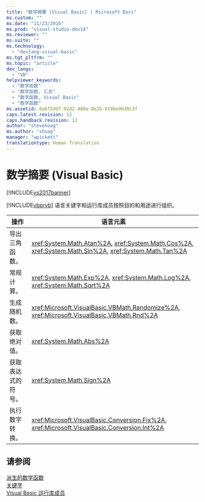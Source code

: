 ```yaml
---
title: "数学摘要 (Visual Basic) | Microsoft Docs"
ms.custom: ""
ms.date: "11/23/2016"
ms.prod: "visual-studio-dev14"
ms.reviewer: ""
ms.suite: ""
ms.technology: 
  - "devlang-visual-basic"
ms.tgt_pltfrm: ""
ms.topic: "article"
dev_langs: 
  - "VB"
helpviewer_keywords: 
  - "数学函数"
  - "数学函数, 汇总"
  - "数学函数, Visual Basic"
  - "数学函数"
ms.assetid: 6abf2dd7-92d2-488a-8e2b-819be9b30c3f
caps.latest.revision: 12
caps.handback.revision: 12
author: "stevehoag"
ms.author: "shoag"
manager: "wpickett"
translationtype: Human Translation
---
```

# 数学摘要 (Visual Basic)
[!INCLUDE[vs2017banner](../../../csharp/includes/vs2017banner.md)]

[!INCLUDE[vbprvb](../../../csharp/programming-guide/concepts/linq/includes/vbprvb_md.md)] 语言关键字和运行库成员按照目的和用途进行组织。  
  
|操作|语言元素|  
|--------|----------|  
|导出三角函数。|<xref:System.Math.Atan%2A>, <xref:System.Math.Cos%2A>, <xref:System.Math.Sin%2A>, <xref:System.Math.Tan%2A>|  
|常规计算。|<xref:System.Math.Exp%2A>, <xref:System.Math.Log%2A>, <xref:System.Math.Sqrt%2A>|  
|生成随机数。|<xref:Microsoft.VisualBasic.VBMath.Randomize%2A>, <xref:Microsoft.VisualBasic.VBMath.Rnd%2A>|  
|获取绝对值。|<xref:System.Math.Abs%2A>|  
|获取表达式的符号。|<xref:System.Math.Sign%2A>|  
|执行数字转换。|<xref:Microsoft.VisualBasic.Conversion.Fix%2A>, <xref:Microsoft.VisualBasic.Conversion.Int%2A>|  
  
## 请参阅  
 [派生的数学函数](../../../visual-basic/language-reference/keywords/derived-math-functions.md)   
 [关键字](../../../visual-basic/language-reference/keywords/index.md)   
 [Visual Basic 运行库成员](../../../visual-basic/language-reference/runtime-library-members.md)